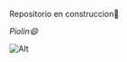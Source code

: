 Repositorio en construccion👋
		




_Piolin😄_

	
![Alt](https://o.remove.bg/downloads/aae96ae5-70a0-42ed-9f0d-ae5daeab0f3b/tweety-whiskers-desktop-wallpaper-clip-art-looney-tunes-png-favpng-kpsPvcu4C0wRQifgp0GRWB4hL-removebg-preview.png)

<!--
**Bet4n/Bet4n** is a ✨ _special_ ✨ repository because its `README.md` (this file) appears on your GitHub profile.

Here are some ideas to get you started:

- 🔭 I’m currently working on ...
- 🌱 I’m currently learning ...
- 👯 I’m looking to collaborate on ...
- 🤔 I’m looking for help with ...
- 💬 Ask me about ...
- 📫 How to reach me: ...
- 😄 Pronouns: ...
- ⚡ Fun fact: ...
-->
